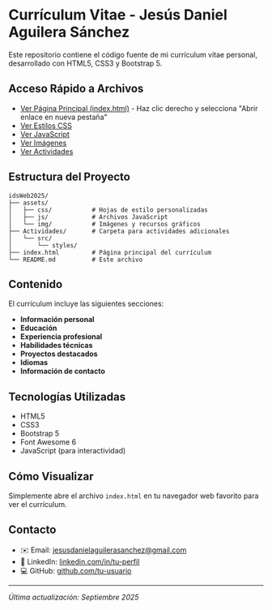 # Currículum Vitae - Jesús Daniel Aguilera Sánchez

Este repositorio contiene el código fuente de mi currículum vitae personal, desarrollado con HTML5, CSS3 y Bootstrap 5.

## Acceso Rápido a Archivos

- [Ver Página Principal (index.html)](index.html) - Haz clic derecho y selecciona "Abrir enlace en nueva pestaña"
- [Ver Estilos CSS](assets/css/)
- [Ver JavaScript](assets/js/)
- [Ver Imágenes](assets/img/)
- [Ver Actividades](Actividades/)

## Estructura del Proyecto

```
idsWeb2025/
├── assets/
│   ├── css/           # Hojas de estilo personalizadas
│   ├── js/            # Archivos JavaScript
│   └── img/           # Imágenes y recursos gráficos
├── Actividades/       # Carpeta para actividades adicionales
│   └── src/
│       └── styles/
├── index.html         # Página principal del currículum
└── README.md          # Este archivo
```

## Contenido

El currículum incluye las siguientes secciones:

- **Información personal**
- **Educación**
- **Experiencia profesional**
- **Habilidades técnicas**
- **Proyectos destacados**
- **Idiomas**
- **Información de contacto**

## Tecnologías Utilizadas

- HTML5
- CSS3
- Bootstrap 5
- Font Awesome 6
- JavaScript (para interactividad)

## Cómo Visualizar

Simplemente abre el archivo `index.html` en tu navegador web favorito para ver el currículum.

## Contacto

- ✉️ Email: jesusdanielaguilerasanchez@gmail.com
- 💼 LinkedIn: [linkedin.com/in/tu-perfil](https://www.linkedin.com)
- 💻 GitHub: [github.com/tu-usuario](https://github.com)

---

*Última actualización: Septiembre 2025*